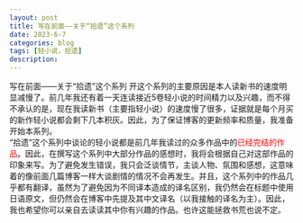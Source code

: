 ```yaml
---
layout: post
title: 写在前面——关于“拾遗”这个系列
date: 2023-6-7
categories: blog
tags: [轻小说，拾遗]
description: 
---
```

写在前面——关于“拾遗”这个系列
开这个系列的主要原因是本人读新书的速度明显减慢了。前几年我还有着一天连读接近5卷轻小说的时间精力以及兴趣，而不得不承认的是，现在我读新书（主要指轻小说）的速度慢了很多，证据就是每个月买的新作轻小说都会剩下几本积灰。因此，为了保证博客的更新频率和质量，我准备开始本系列。<br>
“拾遗”这个系列中谈论的轻小说都是前几年我读过的众多作品中的<font color=#FF0000>已经完结的作品</font>。因此，在撰写这个系列中大部分作品的感想时，我将会根据自己对这部作品的印象来写。为了避免发生错误，我只会泛谈情节，主谈人物、氛围和感想，这意味着的像前面几篇博客一样大谈剧情的情况不会再发生。并且，这个系列中的作品几乎都有翻译，虽然为了避免因为不同译本造成的译名区别，我仍然会在标题中使用日语原文，但仍然会在博客中先提及其中文译名（以我接触的译名为主）。因此，我也希望你可以亲自去读读其中你有兴趣的作品。也许这能拯救书荒也说不定。













